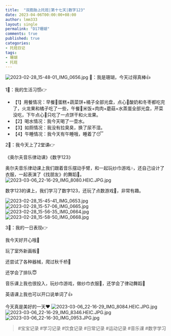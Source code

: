 ```yaml
---
title:  "双胞胎上托班|第十七天|数字123"
date: 2023-04-06T00:00:00+08:00
author: lmm333
layout: single
permalink: "D17珊瑚"
comments: true
published: true
categories:
- 托班日记
tags:
- 珊瑚
- 托班
---
```

![2023-02-28_15-48-01_IMG_0656.jpg](images/D17珊瑚/2023-02-28_15-48-01_IMG_0656.jpg)
👶：我是珊瑚，今天过得真棒👍

1⃣：我的生活习惯👉
- 【1】用餐情况：早餐🍴蛋糕+蔬菜饼+橘子全部光盘，点心🥤酸奶和冬枣都吃完了，火龙果和橘子吃了一些，午餐🍱米饭+肉肉+蘑菇+水蒸蛋全部光盘，芹菜没吃，下午点心🍪只吃了一点饼干和火龙果。
- 【2】喝水情况：我今天喝了一壶水。
- 【3】如厕情况：我没有拉臭臭，换了尿不湿。
- 【4】午睡情况：我今天有午睡哦，睡着了😴

2⃣：我今天上了2堂课👉

《奥尔夫音乐律动课》《数字123》

奥尔夫音乐律动课上我们跟着音乐摆动手臂，和一起玩纱巾游戏🎶，还自己设计了衣服，一起表演了《找朋友》的舞蹈🕺。
![2023-03-06_22-16-29_IMG_8080.HEIC.JPG.jpg](../images/D17珊瑚/2023-03-06_22-16-29_IMG_8080.HEIC.JPG.jpg)

数字123的课上，我们学习了数字123，还玩了点数游戏🧮，非常有趣。

![2023-02-28_15-45-41_IMG_0653.jpg](../images/D17珊瑚/2023-02-28_15-45-41_IMG_0653.jpg)
![2023-02-28_15-57-06_IMG_0665.jpg](../images/D17珊瑚/2023-02-28_15-57-06_IMG_0665.jpg)
![2023-02-28_15-56-35_IMG_0664.jpg](../images/D17珊瑚/2023-02-28_15-56-35_IMG_0664.jpg)
![2023-02-28_15-58-50_IMG_0668.jpg](../images/D17珊瑚/2023-02-28_15-58-50_IMG_0668.jpg)

3⃣：我的一日表现👉

我今天好开心哦👏

玩了室外新画板🎨

还尝试了各种器械，爬过秋千桥🌉

还学会了排队😇

音乐课上我也很投入，玩纱巾游戏，做纱巾衣服👗，还学会了律动舞蹈💃

英语课上我也可以开口说单词了👍

今天真是美好的一天❤️
![2023-03-06_22-16-29_IMG_8084.HEIC.JPG.jpg](../images/D17珊瑚/2023-03-06_22-16-29_IMG_8084.HEIC.JPG.jpg)
![2023-03-06_22-16-29_IMG_8346.HEIC.JPG.jpg](../images/D17珊瑚/2023-03-06_22-16-29_IMG_8346.HEIC.JPG.jpg)
![2023-03-06_22-16-30_IMG_0953.JPG.jpg](../images/D17珊瑚/2023-03-06_22-16-30_IMG_0953.JPG.jpg)

> #宝宝记录 #学习记录 #饮食记录 #日常记录 #运动记录 #音乐课 #数字学习
